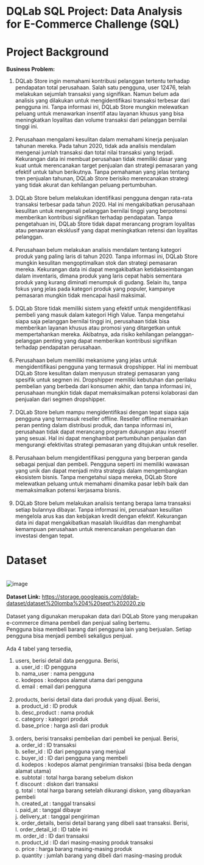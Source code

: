# DQLab SQL Project: Data Analysis for E-Commerce Challenge (SQL)
# Project Background
**Business Problem:**
1. DQLab Store ingin memahami kontribusi pelanggan tertentu terhadap pendapatan total perusahaan. Salah satu pengguna, user 12476, telah melakukan sejumlah transaksi yang signifikan. Namun
   belum ada analisis yang dilakukan untuk mengidentifikasi transaksi terbesar dari pengguna ini. Tanpa informasi ini, DQLab Store mungkin melewatkan peluang untuk menawarkan insentif atau
   layanan khusus yang bisa meningkatkan loyalitas dan volume transaksi dari pelanggan bernilai tinggi ini.
   <br>
   <br>
2. Perusahaan mengalami kesulitan dalam memahami kinerja penjualan tahunan mereka. Pada tahun 2020, tidak ada analisis mendalam mengenai jumlah transaksi dan total nilai transaksi yang terjadi.
   Kekurangan data ini membuat perusahaan tidak memiliki dasar yang kuat untuk merencanakan target penjualan dan strategi pemasaran yang efektif untuk tahun berikutnya. Tanpa pemahaman yang
   jelas tentang tren penjualan tahunan, DQLab Store berisiko merencanakan strategi yang tidak akurat dan kehilangan peluang pertumbuhan.
   <br>
   <br>
3. DQLab Store belum melakukan identifikasi pengguna dengan rata-rata transaksi terbesar pada tahun 2020. Hal ini mengakibatkan perusahaan kesulitan untuk mengenali pelanggan bernilai tinggi
   yang berpotensi memberikan kontribusi signifikan terhadap pendapatan. Tanpa pengetahuan ini, DQLab Store tidak dapat merancang program loyalitas atau penawaran eksklusif yang dapat
   meningkatkan retensi dan loyalitas pelanggan.
   <br>
   <br>
4. Perusahaan belum melakukan analisis mendalam tentang kategori produk yang paling laris di tahun 2020. Tanpa informasi ini, DQLab Store mungkin kesulitan mengoptimalkan stok dan strategi
   pemasaran mereka. Kekurangan data ini dapat mengakibatkan ketidakseimbangan dalam inventaris, dimana produk yang laris cepat habis sementara produk yang kurang diminati menumpuk di gudang.
   Selain itu, tanpa fokus yang jelas pada kategori produk yang populer, kampanye pemasaran mungkin tidak mencapai hasil maksimal.
   <br>
   <br>
5. DQLab Store tidak memiliki sistem yang efektif untuk mengidentifikasi pembeli yang masuk dalam kategori High Value. Tanpa mengetahui siapa saja pelanggan bernilai tinggi ini, perusahaan tidak
   bisa memberikan layanan khusus atau promosi yang ditargetkan untuk mempertahankan mereka. Akibatnya, ada risiko kehilangan pelanggan-pelanggan penting yang dapat memberikan kontribusi
   signifikan terhadap pendapatan perusahaan.
   <br>
   <br>
6. Perusahaan belum memiliki mekanisme yang jelas untuk mengidentifikasi pengguna yang termasuk dropshipper. Hal ini membuat DQLab Store kesulitan dalam menyusun strategi pemasaran yang spesifik
   untuk segmen ini. Dropshipper memiliki kebutuhan dan perilaku pembelian yang berbeda dari konsumen akhir, dan tanpa informasi ini, perusahaan mungkin tidak dapat memaksimalkan potensi
   kolaborasi dan penjualan dari segmen dropshipper.
   <br>
   <br>
7. DQLab Store belum mampu mengidentifikasi dengan tepat siapa saja pengguna yang termasuk reseller offline. Reseller offline memainkan peran penting dalam distribusi produk, dan tanpa informasi
   ini, perusahaan tidak dapat merancang program dukungan atau insentif yang sesuai. Hal ini dapat menghambat pertumbuhan penjualan dan mengurangi efektivitas strategi pemasaran yang ditujukan
   untuk reseller.
   <br>
   <br>
8. Perusahaan belum mengidentifikasi pengguna yang berperan ganda sebagai penjual dan pembeli. Pengguna seperti ini memiliki wawasan yang unik dan dapat menjadi mitra strategis dalam
   mengembangkan ekosistem bisnis. Tanpa mengetahui siapa mereka, DQLab Store melewatkan peluang untuk memahami dinamika pasar lebih baik dan memaksimalkan potensi kerjasama bisnis.
   <br>
   <br>
9. DQLab Store belum melakukan analisis tentang berapa lama transaksi setiap bulannya dibayar. Tanpa informasi ini, perusahaan kesulitan mengelola arus kas dan kebijakan kredit dengan efektif.
   Kekurangan data ini dapat mengakibatkan masalah likuiditas dan menghambat kemampuan perusahaan untuk merencanakan pengeluaran dan investasi dengan tepat.

# Dataset
<br> ![image](https://github.com/user-attachments/assets/49607237-d615-4351-9f0d-8e77604cbda2)
<br>
<br>**Dataset Link:** https://storage.googleapis.com/dqlab-dataset/dataset%20lomba%204%20sept%202020.zip
<br>
<br>Dataset yang digunakan merupakan data dari DQLab Store yang merupakan e-commerce dimana pembeli dan penjual saling bertemu. 
<br>Pengguna bisa membeli barang dari pengguna lain yang berjualan. Setiap pengguna bisa menjadi pembeli sekaligus penjual.
<br>
<br>Ada 4 tabel yang tersedia,
1. users, berisi detail data pengguna. Berisi,
   <br> a. user_id : ID pengguna
   <br> b. nama_user : nama pengguna
   <br> c. kodepos : kodepos alamat utama dari pengguna
   <br> d. email : email dari pengguna
   <br>
   <br>
2. products, berisi detail data dari produk yang dijual. Berisi,
   <br> a. product_id : ID produk
   <br> b. desc_product : nama produk
   <br> c. category : kategori produk
   <br> d. base_price : harga asli dari produk
   <br>
   <br>
3. orders, berisi transaksi pembelian dari pembeli ke penjual. Berisi,
   <br> a. order_id : ID transaksi
   <br> b. seller_id : ID dari pengguna yang menjual
   <br> c. buyer_id : ID dari pengguna yang membeli
   <br> d. kodepos : kodepos alamat pengirimian transaksi (bisa beda dengan alamat utama)
   <br> e. subtotal : total harga barang sebelum diskon
   <br> f. discount : diskon dari transaksi
   <br> g. total : total harga barang setelah dikurangi diskon, yang dibayarkan pembeli
   <br> h. created_at : tanggal transaksi
   <br> i. paid_at : tanggal dibayar
   <br> j. delivery_at : tanggal pengiriman
   <br> k. order_details, berisi detail barang yang dibeli saat transaksi. Berisi,
   <br> l. order_detail_id : ID table ini
   <br> m. order_id : ID dari transaksi
   <br> n. product_id : ID dari masing-masing produk transaksi
   <br> o. price : harga barang masing-masing produk
   <br> p. quantity : jumlah barang yang dibeli dari masing-masing produk
